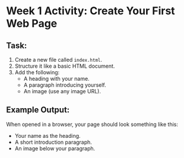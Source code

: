 # Week 1 Activity: Create Your First Web Page

## Task:

1. Create a new file called `index.html`.
2. Structure it like a basic HTML document.
3. Add the following:
   - A heading with your name.
   - A paragraph introducing yourself.
   - An image (use any image URL).

## Example Output:

When opened in a browser, your page should look something like this:

- Your name as the heading.
- A short introduction paragraph.
- An image below your paragraph.
